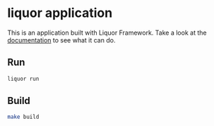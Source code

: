 # liquor application

This is an application built with Liquor Framework. Take a look at the [documentation](https://go-liquor.github.io/) to see what it can do.

## Run

```bash
liquor run
```

## Build

```bash
make build
```

